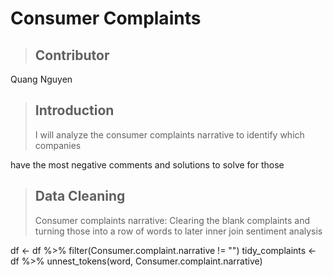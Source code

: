  # Consumer Complaints
> ## Contributor
 <p> Quang Nguyen </p>

> ## Introduction
> <p>I will analyze the consumer complaints narrative to identify which companies 
  have the most negative comments and solutions to solve for those </p>

> ## Data Cleaning
> <p>Consumer complaints narrative: Clearing the blank complaints and turning those into a row of words to later inner join sentiment analysis</p>
 

df <- df %>%
  filter(Consumer.complaint.narrative != "")
tidy_complaints <- df %>%
  unnest_tokens(word, Consumer.complaint.narrative)



